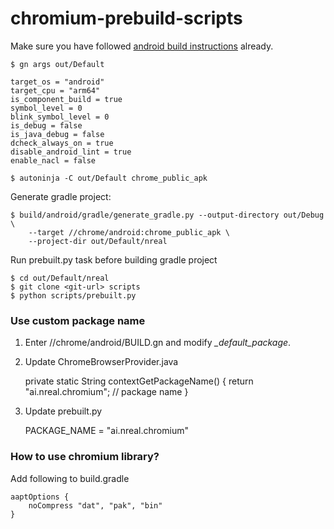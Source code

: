 # chromium-prebuild-scripts

Make sure you have followed [android build instructions](https://chromium.googlesource.com/chromium/src/+/master/docs/android_build_instructions.md) already.

    $ gn args out/Default
    
    target_os = "android"
    target_cpu = "arm64"
    is_component_build = true
    symbol_level = 0
    blink_symbol_level = 0
    is_debug = false
    is_java_debug = false
    dcheck_always_on = true
    disable_android_lint = true
    enable_nacl = false
    
    $ autoninja -C out/Default chrome_public_apk

Generate gradle project:

    $ build/android/gradle/generate_gradle.py --output-directory out/Debug \
        --target //chrome/android:chrome_public_apk \
        --project-dir out/Default/nreal
        
Run prebuilt.py task before building gradle project

    $ cd out/Default/nreal
    $ git clone <git-url> scripts
    $ python scripts/prebuilt.py
    
### Use custom package name

1. Enter //chrome/android/BUILD.gn and modify *_default_package*.
2. Update ChromeBrowserProvider.java 

    private static String contextGetPackageName() {
        return "ai.nreal.chromium"; // package name
    }

3. Update prebuilt.py

    PACKAGE_NAME = "ai.nreal.chromium"

### How to use chromium library?

Add following to build.gradle

    aaptOptions {
        noCompress "dat", "pak", "bin"
    }
    
    
